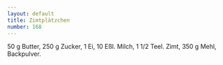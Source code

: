 ```yaml
---
layout: default
title: Zimtplätzchen
number: 168
---
```


50 g Butter, 250 g Zucker, 1 Ei, 10 Eßl. Milch, 1 1/2 Teel. Zimt, 350 g Mehl, Backpulver.